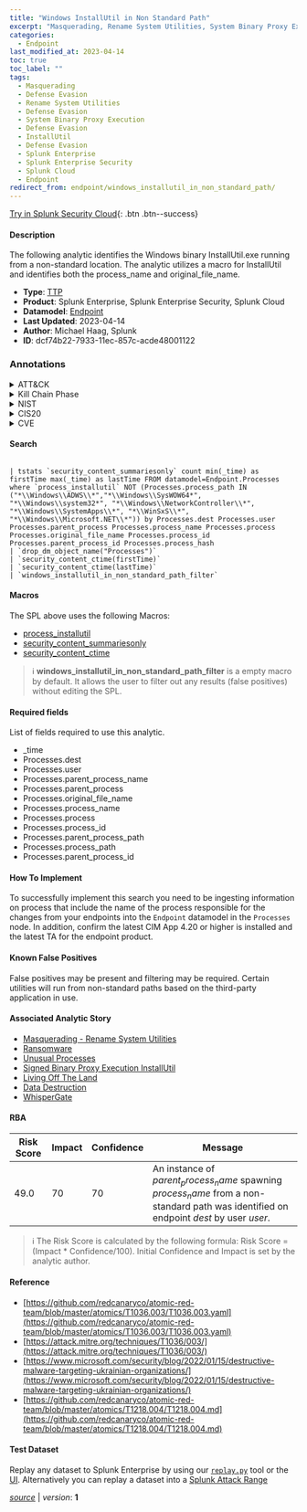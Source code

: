 ```yaml
---
title: "Windows InstallUtil in Non Standard Path"
excerpt: "Masquerading, Rename System Utilities, System Binary Proxy Execution, InstallUtil"
categories:
  - Endpoint
last_modified_at: 2023-04-14
toc: true
toc_label: ""
tags:
  - Masquerading
  - Defense Evasion
  - Rename System Utilities
  - Defense Evasion
  - System Binary Proxy Execution
  - Defense Evasion
  - InstallUtil
  - Defense Evasion
  - Splunk Enterprise
  - Splunk Enterprise Security
  - Splunk Cloud
  - Endpoint
redirect_from: endpoint/windows_installutil_in_non_standard_path/
---
```




[Try in Splunk Security Cloud](https://www.splunk.com/en_us/cyber-security.html){: .btn .btn--success}

#### Description

The following analytic identifies the Windows binary InstallUtil.exe running from a non-standard location. The analytic utilizes a macro for InstallUtil and identifies both the process_name and original_file_name.

- **Type**: [TTP](https://github.com/splunk/security_content/wiki/Detection-Analytic-Types)
- **Product**: Splunk Enterprise, Splunk Enterprise Security, Splunk Cloud
- **Datamodel**: [Endpoint](https://docs.splunk.com/Documentation/CIM/latest/User/Endpoint)
- **Last Updated**: 2023-04-14
- **Author**: Michael Haag, Splunk
- **ID**: dcf74b22-7933-11ec-857c-acde48001122

### Annotations
<details>
  <summary>ATT&CK</summary>

<div markdown="1">

#### [ATT&CK](https://attack.mitre.org/)

| ID          | Technique   | Tactic         |
| ----------- | ----------- |--------------- |
| [T1036](https://attack.mitre.org/techniques/T1036/) | Masquerading | Defense Evasion |

| [T1036.003](https://attack.mitre.org/techniques/T1036/003/) | Rename System Utilities | Defense Evasion |

| [T1218](https://attack.mitre.org/techniques/T1218/) | System Binary Proxy Execution | Defense Evasion |

| [T1218.004](https://attack.mitre.org/techniques/T1218/004/) | InstallUtil | Defense Evasion |

</div>
</details>


<details>
  <summary>Kill Chain Phase</summary>

<div markdown="1">

* Exploitation


</div>
</details>


<details>
  <summary>NIST</summary>

<div markdown="1">

* DE.CM



</div>
</details>

<details>
  <summary>CIS20</summary>

<div markdown="1">

* CIS 10



</div>
</details>

<details>
  <summary>CVE</summary>

<div markdown="1">


</div>
</details>


#### Search

```

| tstats `security_content_summariesonly` count min(_time) as firstTime max(_time) as lastTime FROM datamodel=Endpoint.Processes where `process_installutil` NOT (Processes.process_path IN ("*\\Windows\\ADWS\\*","*\\Windows\\SysWOW64*", "*\\Windows\\system32*", "*\\Windows\\NetworkController\\*", "*\\Windows\\SystemApps\\*", "*\\WinSxS\\*", "*\\Windows\\Microsoft.NET\\*")) by Processes.dest Processes.user Processes.parent_process Processes.process_name Processes.process Processes.original_file_name Processes.process_id Processes.parent_process_id Processes.process_hash 
| `drop_dm_object_name("Processes")` 
| `security_content_ctime(firstTime)` 
| `security_content_ctime(lastTime)` 
| `windows_installutil_in_non_standard_path_filter`
```

#### Macros
The SPL above uses the following Macros:
* [process_installutil](https://github.com/splunk/security_content/blob/develop/macros/process_installutil.yml)
* [security_content_summariesonly](https://github.com/splunk/security_content/blob/develop/macros/security_content_summariesonly.yml)
* [security_content_ctime](https://github.com/splunk/security_content/blob/develop/macros/security_content_ctime.yml)

> :information_source:
> **windows_installutil_in_non_standard_path_filter** is a empty macro by default. It allows the user to filter out any results (false positives) without editing the SPL.



#### Required fields
List of fields required to use this analytic.
* _time
* Processes.dest
* Processes.user
* Processes.parent_process_name
* Processes.parent_process
* Processes.original_file_name
* Processes.process_name
* Processes.process
* Processes.process_id
* Processes.parent_process_path
* Processes.process_path
* Processes.parent_process_id



#### How To Implement
To successfully implement this search you need to be ingesting information on process that include the name of the process responsible for the changes from your endpoints into the `Endpoint` datamodel in the `Processes` node. In addition, confirm the latest CIM App 4.20 or higher is installed and the latest TA for the endpoint product.
#### Known False Positives
False positives may be present and filtering may be required. Certain utilities will run from non-standard paths based on the third-party application in use.

#### Associated Analytic Story
* [Masquerading - Rename System Utilities](/stories/masquerading_-_rename_system_utilities)
* [Ransomware](/stories/ransomware)
* [Unusual Processes](/stories/unusual_processes)
* [Signed Binary Proxy Execution InstallUtil](/stories/signed_binary_proxy_execution_installutil)
* [Living Off The Land](/stories/living_off_the_land)
* [Data Destruction](/stories/data_destruction)
* [WhisperGate](/stories/whispergate)




#### RBA

| Risk Score  | Impact      | Confidence   | Message      |
| ----------- | ----------- |--------------|--------------|
| 49.0 | 70 | 70 | An instance of $parent_process_name$ spawning $process_name$ from a non-standard path was identified on endpoint $dest$ by user $user$. |


> :information_source:
> The Risk Score is calculated by the following formula: Risk Score = (Impact * Confidence/100). Initial Confidence and Impact is set by the analytic author.


#### Reference

* [https://github.com/redcanaryco/atomic-red-team/blob/master/atomics/T1036.003/T1036.003.yaml](https://github.com/redcanaryco/atomic-red-team/blob/master/atomics/T1036.003/T1036.003.yaml)
* [https://attack.mitre.org/techniques/T1036/003/](https://attack.mitre.org/techniques/T1036/003/)
* [https://www.microsoft.com/security/blog/2022/01/15/destructive-malware-targeting-ukrainian-organizations/](https://www.microsoft.com/security/blog/2022/01/15/destructive-malware-targeting-ukrainian-organizations/)
* [https://github.com/redcanaryco/atomic-red-team/blob/master/atomics/T1218.004/T1218.004.md](https://github.com/redcanaryco/atomic-red-team/blob/master/atomics/T1218.004/T1218.004.md)



#### Test Dataset
Replay any dataset to Splunk Enterprise by using our [`replay.py`](https://github.com/splunk/attack_data#using-replaypy) tool or the [UI](https://github.com/splunk/attack_data#using-ui).
Alternatively you can replay a dataset into a [Splunk Attack Range](https://github.com/splunk/attack_range#replay-dumps-into-attack-range-splunk-server)




[*source*](https://github.com/splunk/security_content/tree/develop/detections/endpoint/windows_installutil_in_non_standard_path.yml) \| *version*: **1**